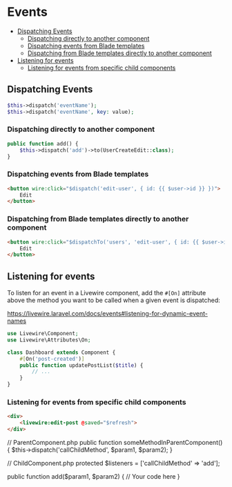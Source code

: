 # Events
<!-- TOC -->

- [Dispatching Events](#dispatching-events)
    - [Dispatching directly to another component](#dispatching-directly-to-another-component)
    - [Dispatching events from Blade templates](#dispatching-events-from-blade-templates)
    - [Dispatching from Blade templates directly to another component](#dispatching-from-blade-templates-directly-to-another-component)
- [Listening for events](#listening-for-events)
    - [Listening for events from specific child components](#listening-for-events-from-specific-child-components)

<!-- /TOC -->

<a id="markdown-dispatching-events" name="dispatching-events"></a>

## Dispatching Events

```php
$this->dispatch('eventName');
$this->dispatch('eventName', key: value);
```

<a id="markdown-dispatching-directly-to-another-component" name="dispatching-directly-to-another-component"></a>

### Dispatching directly to another component

```php
public function add() {
    $this->dispatch('add')->to(UserCreateEdit::class);
}
```

<a id="markdown-dispatching-events-from-blade-templates" name="dispatching-events-from-blade-templates"></a>

### Dispatching events from Blade templates

```html
<button wire:click="$dispatch('edit-user', { id: {{ $user->id }} })">
    Edit
</button>
```

<a id="markdown-dispatching-from-blade-templates-directly-to-another-component" name="dispatching-from-blade-templates-directly-to-another-component"></a>

### Dispatching from Blade templates directly to another component

```html
<button wire:click="$dispatchTo('users', 'edit-user', { id: {{ $user->id }} })">
    Edit
</button>
```

<a id="markdown-listening-for-events" name="listening-for-events"></a>

## Listening for events

To listen for an event in a Livewire component, add the `#[On]` attribute above
the method you want to be called when a given event is dispatched:

https://livewire.laravel.com/docs/events#listening-for-dynamic-event-names

```php
use Livewire\Component;
use Livewire\Attributes\On;

class Dashboard extends Component {
    #[On('post-created')]
    public function updatePostList($title) {
        // ...
    }
}
```

<a id="markdown-listening-for-events-from-specific-child-components" name="listening-for-events-from-specific-child-components"></a>

### Listening for events from specific child components

```html
<div>
    <livewire:edit-post @saved="$refresh">
</div>
```



// ParentComponent.php
public function someMethodInParentComponent()
{
    $this->dispatch('callChildMethod', $param1, $param2);
}

// ChildComponent.php
protected $listeners = ['callChildMethod' => 'add'];

public function add($param1, $param2)
{
    // Your code here
}
